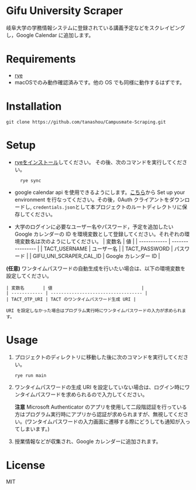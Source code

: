 # Gifu University Scraper

岐阜大学の学務情報システムに登録されている講義予定などをスクレイピングし，Google Calendar に追加します。

# Requirements

-   [rye](https://rye-up.com)
- macOSでのみ動作確認済みです。他の OS でも同様に動作するはずです。
# Installation

    git clone https://github.com/tanashou/Campusmate-Scraping.git

# Setup

-   [ryeをインストール](https://rye-up.com/guide/installation/)してください。 その後、次のコマンドを実行してください。

          rye sync

-   google calendar api を使用できるようにします。[こちら](https://developers.google.com/calendar/api/quickstart/python)から Set up your environment を行なってください。その後，0Auth クライアントをダウンロードし, `credentials.json`として本プロジェクトのルートディレクトリに保存してください。

-   大学のログインに必要なユーザー名やパスワード，予定を追加したい Google カレンダーの ID を環境変数として登録してください。それぞれの環境変数名は次のようにしてください。
    | 変数名 | 値 |
    | ------------ | ---------------- |
    | TACT_USERNAME | ユーザー名 |
    | TACT_PASSWORD | パスワード |
    | GIFU_UNI_SCRAPER_CAL_ID | Google カレンダー ID |

**(任意)** ワンタイムパスワードの自動生成を行いたい場合は、以下の環境変数を設定してください。

    | 変数名       | 値                                  |
    | ------------ | ----------------------------------- |
    | TACT_OTP_URI | TACT のワンタイムパスワード生成 URI |

    URI を設定しなかった場合はプログラム実行時にワンタイムパスワードの入力が求められます。

# Usage

1. プロジェクトのディレクトリに移動した後に次のコマンドを実行してください。

    ```
    rye run main
    ```

1. ワンタイムパスワードの生成 URI を設定していない場合は、ログイン時にワンタイムパスワードを求められるので入力してください。

    **注意** Microsoft Authenticator のアプリを使用して二段階認証を行っている方はプログラム実行時にアプリから認証が求められますが、無視してください。(ワンタイムパスワードの入力画面に遷移する際にどうしても通知が入ってしまいます。)

1. 授業情報などが収集され、Google カレンダーに追加されます。

# License

MIT
